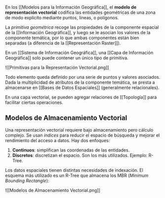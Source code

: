 En los [[Modelos para la Información Geográfica]], el **modelo de representación vectorial** codifica las entidades geométricas de una zona de modo explícito mediante puntos, líneas, o polígonos.

La _primitiva geométrica_ recoge las propiedades de la componente espacial de la [[Información Geográfica]], y luego se le asocian los valores de la componente temática, por lo que ambas componentes están bien separadas (a diferencia de la [[Representación Raster]]).

En un [[Sistema de Información Geográfica]], una [[Capa de Información Geográfica]] solo puede contener un único tipo de primitiva.

![[Primitivas para la Representación Vectorial.png]]

Todo elemento queda definido por una serie de puntos y valores asociados. Dada la multiplicidad de atributos de la componente temática, se presta a almacenarse en [[Bases de Datos Espaciales]] (generalmente relacionales).

En una capa vectorial, se pueden agregar relaciones de [[Topología]] para facilitar ciertas operaciones.

## Modelos de Almacenamiento Vectorial

Una representación vectorial requiere bajo almacenamiento pero cálculo complejo. Se usan _índices_ para reducir el espacio de búsqueda y mejorar el rendimiento del acceso a datos. Hay dos enfoques:

1. **Continuos**: simplifican las coordenadas de las entidades.
2. **Discretos**: discretizan el espacio. Son los más utilizados. Ejemplo: R-Tree.

Los datos espaciales tienen distintas necesidades de indexación. El esquema más utilizado es un R-Tree que almacena los MBR (_Minimum Bounding Rectangle_):

![[Modelos de Almacenamiento Vectorial.png]]
